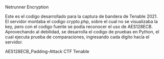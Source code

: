 Netrunner Encryption

Este es el codigo desarrollado para la captura de bandera de Tenable 2021.
El servidor montaba el codigo crypto.php, sobre el cual no se visualizaba la key, pero con el codigo fuente se podía reconocer el uso de AES128ECB.
Aprovechando al debilidad, se desarrolla el codigo de pruebas en Python, el cual ejecuta prueba de comparaciones, ingresando cada digito hacia el servidor.

AES128ECB_Padding-Attack
CTF Tenable
